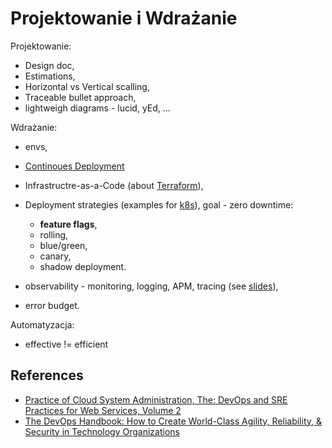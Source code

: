 # Projektowanie i Wdrażanie

Projektowanie:

- Design doc,
- Estimations,
- Horizontal vs Vertical scalling,
- Traceable bullet approach,
- lightweigh diagrams - lucid, yEd, ...

Wdrażanie:

- envs,
- [Continoues Deployment](https://github.com/wojciech11/se_continuous_delivery_and_deployment)
- Infrastructre-as-a-Code (about [Terraform](https://github.com/wojciech12/talk_best_practices_for_infra_as_a_code_with_Terraform)),
- Deployment strategies (examples for [k8s](https://github.com/wojciech12/talk_zero_downtime_deployment_with_kubernetes)), goal - zero downtime:

  - **feature flags**,
  - rolling,
  - blue/green,
  - canary,
  - shadow deployment.

- observability - monitoring, logging, APM, tracing (see [slides](https://github.com/wojciech12/workshop_kubernetes_and_cloudnative/blob/master/04_app_development/slides/index.pdf)),
- error budget.

Automatyzacja:

- effective != efficient

## References

- [Practice of Cloud System Administration, The: DevOps and SRE Practices for Web Services, Volume 2](https://www.amazon.com/Practice-Cloud-System-Administration-Practices/dp/032194318X)
- [The DevOps Handbook: How to Create World-Class Agility, Reliability, & Security in Technology Organizations](https://www.amazon.com/DevOps-Handbook-World-Class-Reliability-Organizations/dp/1950508404/ref=d_pd_sbs_sccl_2_11/132-3064294-1858128)